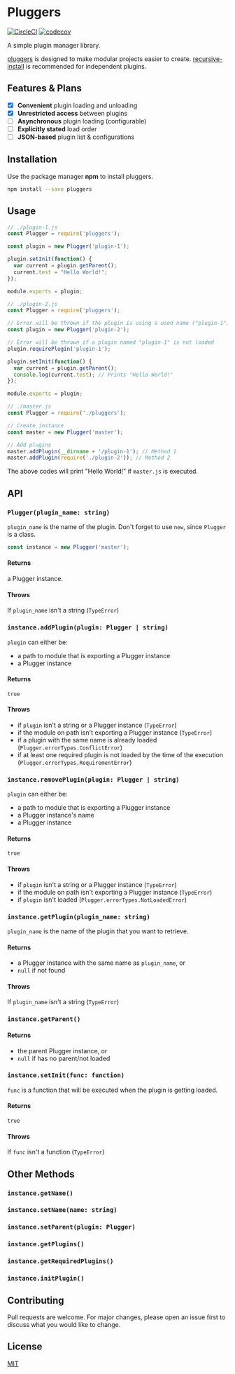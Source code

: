 # Pluggers
[![CircleCI](https://circleci.com/gh/alvitoraidhy/pluggers.svg?style=shield)](https://circleci.com/gh/alvitoraidhy/pluggers)
[![codecov](https://codecov.io/gh/alvitoraidhy/pluggers/branch/master/graph/badge.svg?token=MZY3IEV0HS)](https://codecov.io/gh/alvitoraidhy/pluggers)

A simple plugin manager library.

[pluggers](https://www.npmjs.com/package/pluggers) is designed to make modular projects easier to create. [recursive-install](https://www.npmjs.com/package/recursive-install) is recommended for independent plugins.

## Features & Plans

- [x] **Convenient** plugin loading and unloading
- [x] **Unrestricted access** between plugins
- [ ] **Asynchronous** plugin loading (configurable)
- [ ] **Explicitly stated** load order
- [ ] **JSON-based** plugin list & configurations

## Installation

Use the package manager **npm** to install pluggers.

```bash
npm install --save pluggers
```

## Usage

```javascript
// ./plugin-1.js
const Plugger = require('pluggers');

const plugin = new Plugger('plugin-1');

plugin.setInit(function() {
  var current = plugin.getParent();
  current.test = "Hello World!";
});

module.exports = plugin;
```

```javascript
// ./plugin-2.js
const Plugger = require('pluggers');

// Error will be thrown if the plugin is using a used name ("plugin-1") when loaded
const plugin = new Plugger('plugin-2');

// Error will be thrown if a plugin named "plugin-1" is not loaded
plugin.requirePlugin('plugin-1');

plugin.setInit(function() {
  var current = plugin.getParent();
  console.log(current.test); // Prints "Hello World!"
});

module.exports = plugin;
```

```javascript
// ./master.js
const Plugger = require('./pluggers');

// Create instance
const master = new Plugger('master');

// Add plugins
master.addPlugin(__dirname + '/plugin-1'); // Method 1
master.addPlugin(require('./plugin-2')); // Method 2
```

The above codes will print "Hello World!" if `master.js` is executed.

## API

### `Plugger(plugin_name: string)`

`plugin_name` is the name of the plugin. Don't forget to use `new`, since `Plugger` is a class.

```javascript
const instance = new Plugger('master');
```

#### Returns

a Plugger instance.

#### Throws

If `plugin_name` isn't a string (`TypeError`)

### `instance.addPlugin(plugin: Plugger | string)`

`plugin` can either be:

- a path to module that is exporting a Plugger instance
- a Plugger instance

#### Returns

`true`

#### Throws

- if `plugin` isn't a string or a Plugger instance (`TypeError`)
- if the module on path isn't exporting a Plugger instance (`TypeError`)
- if a plugin with the same name is already loaded (`Plugger.errorTypes.ConflictError`)
- if at least one required plugin is not loaded by the time of the execution (`Plugger.errorTypes.RequirementError`)

### `instance.removePlugin(plugin: Plugger | string)`

`plugin` can either be:

- a path to module that is exporting a Plugger instance
- a Plugger instance's name
- a Plugger instance

#### Returns

`true`

#### Throws

- if `plugin` isn't a string or a Plugger instance (`TypeError`)
- if the module on path isn't exporting a Plugger instance (`TypeError`)
- if `plugin` isn't loaded (`Plugger.errorTypes.NotLoadedError`)

### `instance.getPlugin(plugin_name: string)`

`plugin_name` is the name of the plugin that you want to retrieve.

#### Returns

- a Plugger instance with the same name as `plugin_name`, or
- `null` if not found

#### Throws

If `plugin_name` isn't a string (`TypeError`)

### `instance.getParent()`

#### Returns

- the parent Plugger instance, or
- `null` if has no parent/not loaded

### `instance.setInit(func: function)`

`func` is a function that will be executed when the plugin is getting loaded.

#### Returns

`true`

#### Throws

If `func` isn't a function (`TypeError`)

## Other Methods

### `instance.getName()`

### `instance.setName(name: string)`

### `instance.setParent(plugin: Plugger)`

### `instance.getPlugins()`

### `instance.getRequiredPlugins()`

### `instance.initPlugin()`

## Contributing

Pull requests are welcome. For major changes, please open an issue first to discuss what you would like to change.

## License

[MIT](https://choosealicense.com/licenses/mit/)
